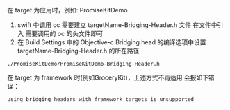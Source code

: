 在 target 为应用时，例如: PromiseKitDemo

1. swift 中调用 oc 需要建立 targetName-Bridging-Header.h 文件
在文件中引入 需要调用的 oc 的头文件即可
2. 在 Build Settings 中的 Objective-c Bridging head 
的编译选项中设置 targetName-Bridging-Header.h 的所在路径
```
./PromiseKitDemo/PromiseKitDemo-Bridging-Header.h
```

在 target 为 framework 时(例如GroceryKit)，上述方式不再适用
会报如下错误：
```
using bridging headers with framework targets is unsupported
```
